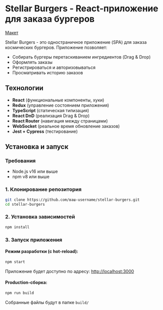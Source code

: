 # Stellar Burgers - React-приложение для заказа бургеров

[Макет](<https://www.figma.com/file/vIywAvqfkOIRWGOkfOnReY/React-Fullstack_-Проектные-задачи-(3-месяца)_external_link?type=design&node-id=0-1&mode=design>)

Stellar Burgers - это одностраничное приложение (SPA) для заказа космических бургеров. Приложение позволяет:

- Собирать бургеры перетаскиванием ингредиентов (Drag & Drop)  
- Оформлять заказы  
- Регистрироваться и авторизовываться  
- Просматривать историю заказов

## Технологии

- **React** (функциональные компоненты, хуки)
- **Redux** (управление состоянием приложения)
- **TypeScript** (статическая типизация)
- **React DnD** (реализация Drag & Drop)
- **React Router** (навигация между страницами)
- **WebSocket** (реальное время обновление заказов)
- **Jest + Cypress** (тестирование)

## Установка и запуск

### Требования
- Node.js v16 или выше
- npm v8 или выше

### 1. Клонирование репозитория
```bash
git clone https://github.com/ваш-username/stellar-burgers.git
cd stellar-burgers
```

### 2. Установка зависимостей
```bash
npm install
```

### 3. Запуск приложения
#### Режим разработки (с hot-reload):
```bash
npm start
```
Приложение будет доступно по адресу: [http://localhost:3000](http://localhost:3000)

#### Production-сборка:
```bash
npm run build
```
Собранные файлы будут в папке `build/`
